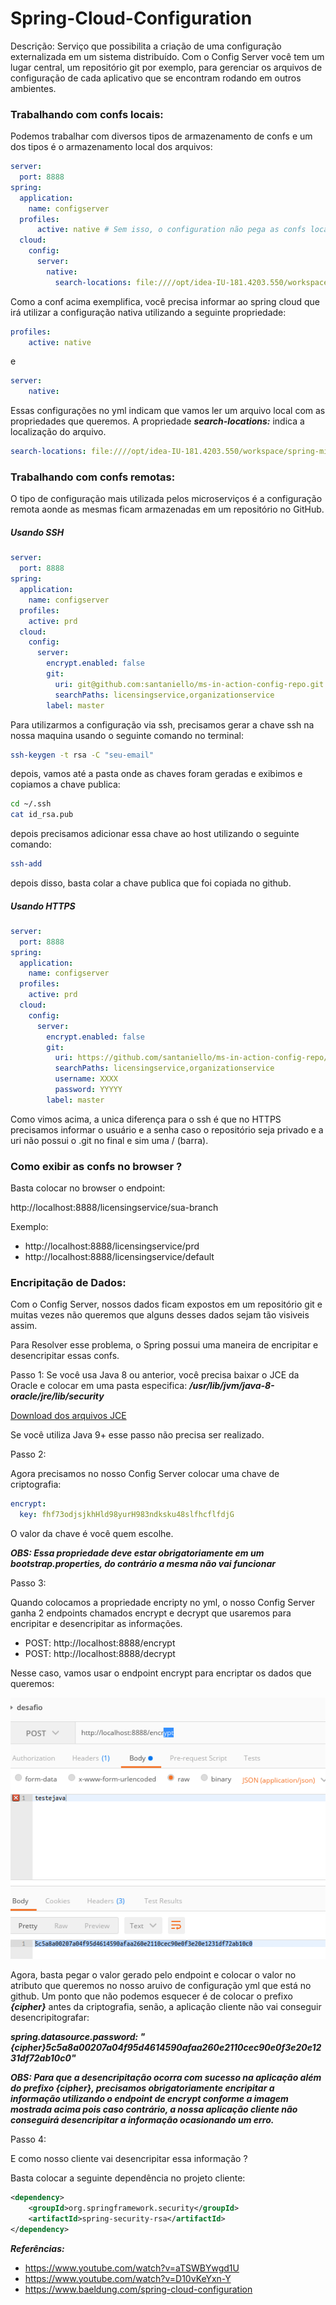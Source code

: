 # Spring-Cloud-Configuration

Descrição: Serviço que possibilita a criação de uma configuração externalizada em um sistema distribuído. Com o Config Server você tem um lugar central, um repositório git por exemplo, para gerenciar os arquivos de configuração de cada aplicativo que se encontram rodando em outros ambientes.

### Trabalhando com confs locais:

Podemos trabalhar com diversos tipos de armazenamento de confs e um dos tipos é o armazenamento local dos arquivos:

```yml
server:
  port: 8888
spring:
  application:
    name: configserver
  profiles:
      active: native # Sem isso, o configuration não pega as confs locais...
  cloud:
    config:
      server:
        native:
          search-locations: file:////opt/idea-IU-181.4203.550/workspace/spring-microservices-in-action/configurationserver/src/main/resources/config/licensingservice
```

Como a conf acima exemplifica, você precisa informar ao spring cloud que irá utilizar a configuração nativa utilizando a seguinte propriedade:

```yml
profiles:
    active: native
```
e

```yml
server:
    native:
```

Essas configurações no yml indicam que vamos ler um arquivo local com as propriedades que queremos. A propriedade ***search-locations:*** indica a localização do arquivo.

```yml
search-locations: file:////opt/idea-IU-181.4203.550/workspace/spring-microservices-in-action/configurationserver/src/main/resources/config/licensingservice
```

### Trabalhando com confs remotas:

O tipo de configuração mais utilizada pelos microserviços é a configuração remota aonde as mesmas ficam armazenadas em um repositório no GitHub.

##### Usando SSH


```yml
server:
  port: 8888
spring:
  application:
    name: configserver
  profiles:
    active: prd
  cloud:
    config:
      server:
        encrypt.enabled: false
        git:
          uri: git@github.com:santaniello/ms-in-action-config-repo.git
          searchPaths: licensingservice,organizationservice
        label: master
```

Para utilizarmos a configuração via ssh, precisamos gerar a chave ssh na nossa maquina usando o seguinte comando no terminal:

```bash
ssh-keygen -t rsa -C "seu-email"
```

depois,  vamos até a pasta onde as chaves foram geradas e exibimos e copiamos a chave publica:

```bash
cd ~/.ssh
cat id_rsa.pub 
```

depois precisamos adicionar essa chave ao host utilizando o seguinte comando:

```bash
ssh-add
```

depois disso, basta colar a chave publica que foi copiada no github.

##### Usando HTTPS

```yml
server:
  port: 8888
spring:
  application:
    name: configserver
  profiles:
    active: prd
  cloud:
    config:
      server:
        encrypt.enabled: false
        git:
          uri: https://github.com/santaniello/ms-in-action-config-repo/
          searchPaths: licensingservice,organizationservice
          username: XXXX
          password: YYYYY
        label: master
```

Como vimos acima, a unica diferença para o ssh é que no HTTPS precisamos informar o usuário e a senha caso o repositório seja privado e a uri não possui o .git no final e sim uma / (barra).

### Como exibir as confs no browser ?

Basta colocar no browser o endpoint:

http://localhost:8888/licensingservice/sua-branch

Exemplo:

-   http://localhost:8888/licensingservice/prd
-   http://localhost:8888/licensingservice/default


### Encripitação de Dados:
Com o Config Server, nossos dados ficam expostos em um repositório git e muitas vezes não queremos que alguns desses dados sejam tão visiveis assim.

Para Resolver esse problema, o Spring possui uma maneira de encripitar e desencripitar essas confs.

Passo 1: Se você usa Java 8 ou anterior, você precisa baixar o JCE da Oracle e colocar em uma pasta especifica: ***/usr/lib/jvm/java-8-oracle/jre/lib/security***

 [Download dos arquivos JCE](https://www.oracle.com/technetwork/java/javase/downloads/jce8-download-2133166.html) 
 
Se você utiliza Java 9+ esse passo não precisa ser realizado.

Passo 2:

Agora precisamos no nosso Config Server colocar uma chave de criptografia:

```yml
encrypt:
  key: fhf73odjsjkhHld98yurH983ndksku48slfhcflfdjG
```

O valor da chave é você quem escolhe.

***OBS: Essa propriedade deve estar obrigatoriamente em um bootstrap.properties, do contrário a mesma não vai funcionar***

Passo 3:

Quando colocamos a propriedade encripty no yml, o nosso Config Server ganha 2 endpoints chamados encrypt e decrypt que usaremos para encripitar e desencripitar as informações.

- POST: http://localhost:8888/encrypt
- POST: http://localhost:8888/decrypt

Nesse caso, vamos usar o endpoint encrypt para encriptar os dados que queremos:

![Encrypt](./IMGS/encrypt.png)

Agora, basta pegar o valor gerado pelo endpoint e colocar o valor no atributo que queremos no nosso aruivo de configuração yml 
que está no github. Um ponto que não podemos esquecer é de colocar o prefixo ***{cipher}*** antes da criptografia, senão, a aplicação cliente não vai conseguir desencripitografar:
 
***spring.datasource.password: "{cipher}5c5a8a00207a04f95d4614590afaa260e2110cec90e0f3e20e1231df72ab10c0"***

***OBS: Para que a desencripitação ocorra com sucesso na aplicação além do prefixo {cipher}, precisamos obrigatoriamente encripitar a informação utilizando o endpoint de encrypt conforme a imagem mostrada acima pois caso contrário, a nossa aplicação cliente não conseguirá desencripitar a informação ocasionando um erro.***

Passo 4:

E como nosso cliente vai desencripitar essa informação ?

Basta colocar a seguinte dependência no projeto cliente:

```xml
<dependency>
	<groupId>org.springframework.security</groupId>
	<artifactId>spring-security-rsa</artifactId>
</dependency>
```

***Referências:***
-   https://www.youtube.com/watch?v=aTSWBYwgd1U
-   https://www.youtube.com/watch?v=D10vKeYxn-Y
-   https://www.baeldung.com/spring-cloud-configuration
